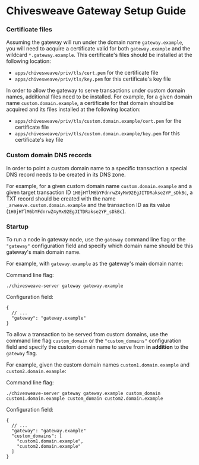 # Chivesweave Gateway Setup Guide

### Certificate files

Assuming the gateway will run under the domain name `gateway.example`, you will need to acquire a  certificate valid for both `gateway.example` and the wildcard `*.gateway.example`. This certificate's files should be installed at the following location:

- `apps/chivesweave/priv/tls/cert.pem` for the certificate file
- `apps/chivesweave/priv/tls/key.pem` for this certificate's key file

In order to allow the gateway to serve transactions under custom domain names, additional files need to be installed. For example, for a given domain name `custom.domain.example`, a certificate for that domain should be acquired and its files installed at the following location:

- `apps/chivesweave/priv/tls/custom.domain.example/cert.pem` for the certificate file
- `apps/chivesweave/priv/tls/custom.domain.example/key.pem` for this certificate's key file

### Custom domain DNS records

In order to point a custom domain name to a specific transaction a special DNS record needs to be created in its DNS zone.

For example, for a given custom domain name `custom.domain.example` and a given target transaction ID `1H0jHTlM6bYFdnrwZ4yMx92EgJITDRakse2YP_sDkBc`, a TXT record should be created with the name `_arweave.custom.domain.example` and the transaction ID as its value (`1H0jHTlM6bYFdnrwZ4yMx92EgJITDRakse2YP_sDkBc`).

### Startup

To run a node in gateway node, use the `gateway` command line flag or the `"gateway"` configuration field and specify which domain name should be this gateway's main domain name.

For example, with `gateway.example` as the gateway's main domain name:

Command line flag:
```
./chivesweave-server gateway gateway.example
```

Configuration field:
```jsonc
{
  // ...
  "gateway": "gateway.example"
}
```

To allow a transaction to be served from custom domains, use the command line flag `custom_domain` or the `"custom_domains"` configuration field and specify the custom domain name to serve from **in addition** to the `gateway` flag.

For example, given the custom domain names `custom1.domain.example` and `custom2.domain.example`:

Command line flag:
```
./chivesweave-server gateway gateway.example custom_domain custom1.domain.example custom_domain custom2.domain.example
```

Configuration field:
```jsonc
{
  // ...
  "gateway": "gateway.example"
  "custom_domains": [
    "custom1.domain.example",
    "custom2.domain.example"
  ]
}
```
